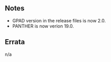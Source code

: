 
## Notes

* GPAD version in the release files is now 2.0.
* PANTHER is now verion 19.0.

## Errata

n/a
